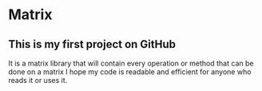 # Matrix

## This is my first project on GitHub

It is a matrix library that will contain every operation or method that can be done on a matrix
I hope my code is readable and efficient for anyone who reads it or uses it.
